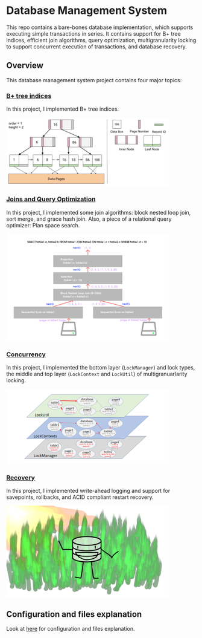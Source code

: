 # Database Management System

This repo contains a bare-bones database implementation, which supports
executing simple transactions in series. It contains support for
B+ tree indices, efficient join algorithms, query optimization, multigranularity
locking to support concurrent execution of transactions, and database recovery.

## Overview

This database management system project contains four major topics:

### [B+ tree indices](/src/main/java/edu/berkeley/cs186/database/index)
In this project, I implemented B+ tree indices.

<img src="./images/b_tree.jpg" width=430>

### [Joins and Query Optimization](/src/main/java/edu/berkeley/cs186/database/query)
In this project, I implemented some join algorithms: block nested loop join, sort merge, and grace hash join. Also, a piece of a relational query optimizer: Plan space search.

<img src="./images/proj3-volcano-model.png" width=430>

### [Concurrency](/src/main/java/edu/berkeley/cs186/database/concurrency)
In this project, I implemented the bottom layer (`LockManager`) and lock types, the middle and top layer (`LockContext` and `LockUtil`) of multigranuarlarity locking.

<img src="./images/proj4-layers.png" width=430>

### [Recovery](/src/main/java/edu/berkeley/cs186/database/recovery)
In this project, I implemented write-ahead logging and support for savepoints, rollbacks, and ACID compliant restart recovery.

<img src="./images/proj5_1.png" width=430>


## Configuration and files explanation
Look at [here](configuration.md) for configuration and files explanation.
